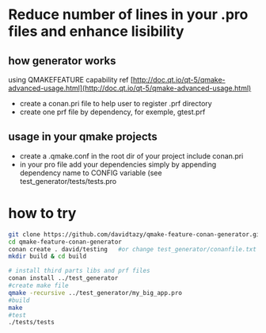 #  Reduce number of lines in your .pro files and enhance lisibility

## how generator works

using QMAKEFEATURE capability
ref [http://doc.qt.io/qt-5/qmake-advanced-usage.html](http://doc.qt.io/qt-5/qmake-advanced-usage.html)

* create a conan.pri file to help user to register .prf directory
* create one prf file by dependency, for exemple, gtest.prf

## usage in your qmake projects

* create a .qmake.conf in the root dir of your project include conan.pri 
* in your pro file add your dependencies simply by appending dependency name to CONFIG variable (see test_generator/tests/tests.pro

# how to try
```bash
git clone https://github.com/davidtazy/qmake-feature-conan-generator.git
cd qmake-feature-conan-generator
conan create . david/testing   #or change test_generator/conanfile.txt accordingly
mkdir build & cd build

# install third parts libs and prf files
conan install ../test_generator
#create make file
qmake -recursive ../test_generator/my_big_app.pro
#build
make
#test
./tests/tests
```


